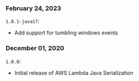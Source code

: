 ### February 24, 2023
`1.0.1-java17`:
- Add support for tumbling windows events

### December 01, 2020
`1.0.0`:
- Initial release of AWS Lambda Java Serialization